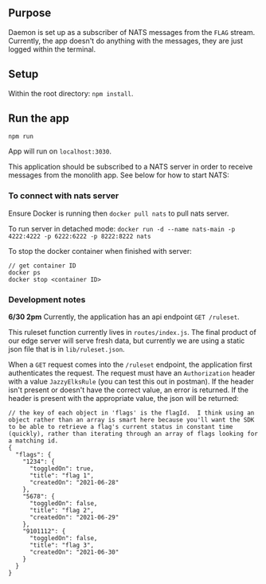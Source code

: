 ## Purpose
Daemon is set up as a subscriber of NATS messages from the `FLAG` stream. Currently, the app doesn't do anything with the messages, they are just logged within the terminal.

## Setup
Within the root directory: `npm install`.

## Run the app
`npm run`

App will run on `localhost:3030`.

This application should be subscribed to a NATS server in order to receive messages from the monolith app. See below for how to start NATS:

### To connect with nats server

Ensure Docker is running then `docker pull nats` to pull nats server.

To run server in detached mode: `docker run -d --name nats-main -p 4222:4222 -p 6222:6222 -p 8222:8222 nats`

To stop the docker container when finished with server:
```
// get container ID
docker ps
docker stop <container ID>
```

### Development notes
**6/30 2pm**
Currently, the application has an api endpoint `GET /ruleset`.

This ruleset function currently lives in `routes/index.js`.  The final product of our edge server will serve fresh data, but currently we are using a static json file that is in `lib/ruleset.json`.

When a `GET` request comes into the `/ruleset` endpoint, the application first authenticates the request.  The request must have an `Authorization` header with a value `JazzyElksRule` (you can test this out in postman).  If the header isn't present or doesn't have the correct value, an error is returned. If the header is present with the appropriate value, the json will be returned:

```
// the key of each object in 'flags' is the flagId.  I think using an object rather than an array is smart here because you'll want the SDK to be able to retrieve a flag's current status in constant time (quickly), rather than iterating through an array of flags looking for a matching id.
{
  "flags": {
    "1234": {
      "toggledOn": true,
      "title": "flag 1",
      "createdOn": "2021-06-28"
    },
    "5678": {
      "toggledOn": false,
      "title": "flag 2",
      "createdOn": "2021-06-29"
    },
    "9101112": {
      "toggledOn": false,
      "title": "flag 3",
      "createdOn": "2021-06-30"
    }
  }
}
```
